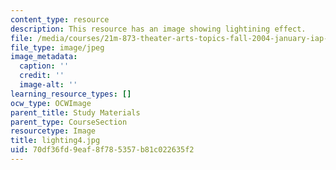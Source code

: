 ```yaml
---
content_type: resource
description: This resource has an image showing lightining effect.
file: /media/courses/21m-873-theater-arts-topics-fall-2004-january-iap-2005/70df36fd9eaf8f785357b81c022635f2_lighting4.jpg
file_type: image/jpeg
image_metadata:
  caption: ''
  credit: ''
  image-alt: ''
learning_resource_types: []
ocw_type: OCWImage
parent_title: Study Materials
parent_type: CourseSection
resourcetype: Image
title: lighting4.jpg
uid: 70df36fd-9eaf-8f78-5357-b81c022635f2
---
```

